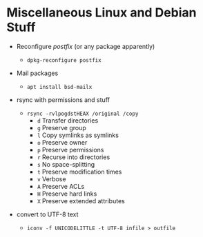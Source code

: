 <!-- permalink: d356ac170f52878b14f9dc95f22315ff DO NOT DELETE OR EDIT THIS LINE -->
# Miscellaneous Linux and Debian Stuff

* Reconfigure *postfix* (or any package apparently)
	* `dpkg-reconfigure postfix`

* Mail packages
	* `apt install bsd-mailx`

* rsync with permissions and stuff
	* `rsync -rvlpogdstHEAX /original /copy`
		* `d` Transfer directories
		* `g` Preserve group
		* `l` Copy symlinks as symlinks
		* `o` Preserve owner
		* `p` Preserve permissions
		* `r` Recurse into directories
		* `s` No space-splitting
		* `t` Preserve modification times
		* `v` Verbose
		* `A` Preserve ACLs
		* `H` Preserve hard links
		* `X` Preserve extended attributes

* convert to UTF-8 text
	* `iconv -f UNICODELITTLE -t UTF-8 infile > outfile`
